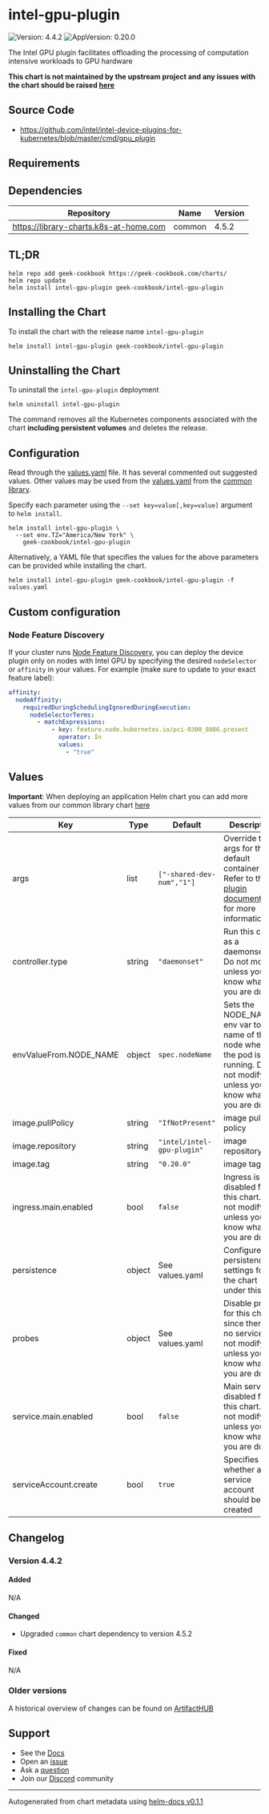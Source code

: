 # intel-gpu-plugin

![Version: 4.4.2](https://img.shields.io/badge/Version-4.4.2-informational?style=flat-square) ![AppVersion: 0.20.0](https://img.shields.io/badge/AppVersion-0.20.0-informational?style=flat-square)

The Intel GPU plugin facilitates offloading the processing of computation intensive workloads to GPU hardware

**This chart is not maintained by the upstream project and any issues with the chart should be raised [here](https://github.com/geek-cookbook/charts/issues/new/choose)**

## Source Code

* <https://github.com/intel/intel-device-plugins-for-kubernetes/blob/master/cmd/gpu_plugin>

## Requirements

## Dependencies

| Repository | Name | Version |
|------------|------|---------|
| https://library-charts.k8s-at-home.com | common | 4.5.2 |

## TL;DR

```console
helm repo add geek-cookbook https://geek-cookbook.com/charts/
helm repo update
helm install intel-gpu-plugin geek-cookbook/intel-gpu-plugin
```

## Installing the Chart

To install the chart with the release name `intel-gpu-plugin`

```console
helm install intel-gpu-plugin geek-cookbook/intel-gpu-plugin
```

## Uninstalling the Chart

To uninstall the `intel-gpu-plugin` deployment

```console
helm uninstall intel-gpu-plugin
```

The command removes all the Kubernetes components associated with the chart **including persistent volumes** and deletes the release.

## Configuration

Read through the [values.yaml](./values.yaml) file. It has several commented out suggested values.
Other values may be used from the [values.yaml](https://github.com/geek-cookbook/library-charts/tree/main/charts/stable/common/values.yaml) from the [common library](https://github.com/geek-cookbook/library-charts/tree/main/charts/stable/common).

Specify each parameter using the `--set key=value[,key=value]` argument to `helm install`.

```console
helm install intel-gpu-plugin \
  --set env.TZ="America/New York" \
    geek-cookbook/intel-gpu-plugin
```

Alternatively, a YAML file that specifies the values for the above parameters can be provided while installing the chart.

```console
helm install intel-gpu-plugin geek-cookbook/intel-gpu-plugin -f values.yaml
```

## Custom configuration

### Node Feature Discovery

If your cluster runs [Node Feature Discovery](https://github.com/geek-cookbook/charts/blob/master/charts/node-feature-discovery), you can deploy the device plugin only on nodes with Intel GPU by specifying the desired `nodeSelector` or `affinity` in your values. For example (make sure to update to your exact feature label):

```yaml
affinity:
  nodeAffinity:
    requiredDuringSchedulingIgnoredDuringExecution:
      nodeSelectorTerms:
        - matchExpressions:
            - key: feature.node.kubernetes.io/pci-0300_8086.present
              operator: In
              values:
                - "true"
```

## Values

**Important**: When deploying an application Helm chart you can add more values from our common library chart [here](https://github.com/geek-cookbook/library-charts/tree/main/charts/stable/common)

| Key | Type | Default | Description |
|-----|------|---------|-------------|
| args | list | `["-shared-dev-num","1"]` | Override the args for the default container Refer to the [plugin documentation](https://github.com/intel/intel-device-plugins-for-kubernetes/blob/main/cmd/gpu_plugin/README.md) for more information. |
| controller.type | string | `"daemonset"` | Run this chart as a daemonset. Do not modify unless you know what you are doing. |
| envValueFrom.NODE_NAME | object | `spec.nodeName` | Sets the NODE_NAME env var to the name of the node where the pod is running. Do not modify unless you know what you are doing. |
| image.pullPolicy | string | `"IfNotPresent"` | image pull policy |
| image.repository | string | `"intel/intel-gpu-plugin"` | image repository |
| image.tag | string | `"0.20.0"` | image tag |
| ingress.main.enabled | bool | `false` | Ingress is disabled for this chart. Do not modify unless you know what you are doing. |
| persistence | object | See values.yaml | Configure persistence settings for the chart under this key. |
| probes | object | See values.yaml | Disable probes for this chart since there is no service. Do not modify unless you know what you are doing. |
| service.main.enabled | bool | `false` | Main service is disabled for this chart. Do not modify unless you know what you are doing. |
| serviceAccount.create | bool | `true` | Specifies whether a service account should be created |

## Changelog

### Version 4.4.2

#### Added

N/A

#### Changed

* Upgraded `common` chart dependency to version 4.5.2

#### Fixed

N/A

### Older versions

A historical overview of changes can be found on [ArtifactHUB](https://artifacthub.io/packages/helm/geek-cookbook/intel-gpu-plugin?modal=changelog)

## Support

- See the [Docs](https://docs.geek-cookbook.com/our-helm-charts/getting-started/)
- Open an [issue](https://github.com/geek-cookbook/charts/issues/new/choose)
- Ask a [question](https://github.com/geek-cookbook/organization/discussions)
- Join our [Discord](http://chat.funkypenguin.co.nz) community

----------------------------------------------
Autogenerated from chart metadata using [helm-docs v0.1.1](https://github.com/geek-cookbook/helm-docs/releases/v0.1.1)
